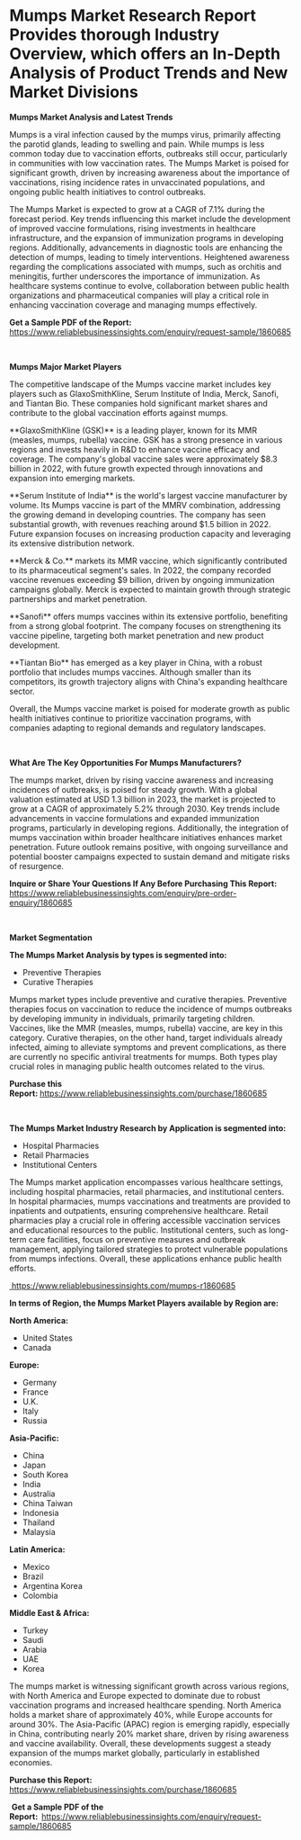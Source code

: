 <p><h1>Mumps Market Research Report Provides thorough Industry Overview, which offers an In-Depth Analysis of Product Trends and New Market Divisions</h1></p><p><strong>Mumps Market Analysis and Latest Trends</strong></p>
<p><p>Mumps is a viral infection caused by the mumps virus, primarily affecting the parotid glands, leading to swelling and pain. While mumps is less common today due to vaccination efforts, outbreaks still occur, particularly in communities with low vaccination rates. The Mumps Market is poised for significant growth, driven by increasing awareness about the importance of vaccinations, rising incidence rates in unvaccinated populations, and ongoing public health initiatives to control outbreaks. </p><p>The Mumps Market is expected to grow at a CAGR of 7.1% during the forecast period. Key trends influencing this market include the development of improved vaccine formulations, rising investments in healthcare infrastructure, and the expansion of immunization programs in developing regions. Additionally, advancements in diagnostic tools are enhancing the detection of mumps, leading to timely interventions. Heightened awareness regarding the complications associated with mumps, such as orchitis and meningitis, further underscores the importance of immunization. As healthcare systems continue to evolve, collaboration between public health organizations and pharmaceutical companies will play a critical role in enhancing vaccination coverage and managing mumps effectively.</p></p>
<p><strong>Get a Sample PDF of the Report:&nbsp;</strong> <a href="https://www.reliablebusinessinsights.com/enquiry/request-sample/1860685?utm_campaign=97&utm_medium=2&utm_source=Github&utm_content=ia&utm_term=13042025&utm_id=mumps">https://www.reliablebusinessinsights.com/enquiry/request-sample/1860685</a></p>
<p>&nbsp;</p>
<p><strong>Mumps Major Market Players</strong></p>
<p><p>The competitive landscape of the Mumps vaccine market includes key players such as GlaxoSmithKline, Serum Institute of India, Merck, Sanofi, and Tiantan Bio. These companies hold significant market shares and contribute to the global vaccination efforts against mumps.</p><p>**GlaxoSmithKline (GSK)** is a leading player, known for its MMR (measles, mumps, rubella) vaccine. GSK has a strong presence in various regions and invests heavily in R&D to enhance vaccine efficacy and coverage. The company's global vaccine sales were approximately $8.3 billion in 2022, with future growth expected through innovations and expansion into emerging markets.</p><p>**Serum Institute of India** is the world's largest vaccine manufacturer by volume. Its Mumps vaccine is part of the MMRV combination, addressing the growing demand in developing countries. The company has seen substantial growth, with revenues reaching around $1.5 billion in 2022. Future expansion focuses on increasing production capacity and leveraging its extensive distribution network.</p><p>**Merck & Co.** markets its MMR vaccine, which significantly contributed to its pharmaceutical segment's sales. In 2022, the company recorded vaccine revenues exceeding $9 billion, driven by ongoing immunization campaigns globally. Merck is expected to maintain growth through strategic partnerships and market penetration.</p><p>**Sanofi** offers mumps vaccines within its extensive portfolio, benefiting from a strong global footprint. The company focuses on strengthening its vaccine pipeline, targeting both market penetration and new product development.</p><p>**Tiantan Bio** has emerged as a key player in China, with a robust portfolio that includes mumps vaccines. Although smaller than its competitors, its growth trajectory aligns with China's expanding healthcare sector.</p><p>Overall, the Mumps vaccine market is poised for moderate growth as public health initiatives continue to prioritize vaccination programs, with companies adapting to regional demands and regulatory landscapes.</p></p>
<p>&nbsp;</p>
<p><strong>What Are The Key Opportunities For Mumps Manufacturers?</strong></p>
<p><p>The mumps market, driven by rising vaccine awareness and increasing incidences of outbreaks, is poised for steady growth. With a global valuation estimated at USD 1.3 billion in 2023, the market is projected to grow at a CAGR of approximately 5.2% through 2030. Key trends include advancements in vaccine formulations and expanded immunization programs, particularly in developing regions. Additionally, the integration of mumps vaccination within broader healthcare initiatives enhances market penetration. Future outlook remains positive, with ongoing surveillance and potential booster campaigns expected to sustain demand and mitigate risks of resurgence.</p></p>
<p><strong>Inquire or Share Your Questions If Any Before Purchasing This Report:</strong> <a href="https://www.reliablebusinessinsights.com/enquiry/pre-order-enquiry/1860685?utm_campaign=97&utm_medium=2&utm_source=Github&utm_content=ia&utm_term=13042025&utm_id=mumps">https://www.reliablebusinessinsights.com/enquiry/pre-order-enquiry/1860685</a></p>
<p>&nbsp;</p>
<p><strong>Market Segmentation</strong></p>
<p><strong>The Mumps Market Analysis by types is segmented into:</strong></p>
<p><ul><li>Preventive Therapies</li><li>Curative Therapies</li></ul></p>
<p><p>Mumps market types include preventive and curative therapies. Preventive therapies focus on vaccination to reduce the incidence of mumps outbreaks by developing immunity in individuals, primarily targeting children. Vaccines, like the MMR (measles, mumps, rubella) vaccine, are key in this category. Curative therapies, on the other hand, target individuals already infected, aiming to alleviate symptoms and prevent complications, as there are currently no specific antiviral treatments for mumps. Both types play crucial roles in managing public health outcomes related to the virus.</p></p>
<p><strong>Purchase this Report:&nbsp;</strong><a href="https://www.reliablebusinessinsights.com/purchase/1860685?utm_campaign=97&utm_medium=2&utm_source=Github&utm_content=ia&utm_term=13042025&utm_id=mumps">https://www.reliablebusinessinsights.com/purchase/1860685</a></p>
<p>&nbsp;</p>
<p><strong>The Mumps Market Industry Research by Application is segmented into:</strong></p>
<p><ul><li>Hospital Pharmacies</li><li>Retail Pharmacies</li><li>Institutional Centers</li></ul></p>
<p><p>The Mumps market application encompasses various healthcare settings, including hospital pharmacies, retail pharmacies, and institutional centers. In hospital pharmacies, mumps vaccinations and treatments are provided to inpatients and outpatients, ensuring comprehensive healthcare. Retail pharmacies play a crucial role in offering accessible vaccination services and educational resources to the public. Institutional centers, such as long-term care facilities, focus on preventive measures and outbreak management, applying tailored strategies to protect vulnerable populations from mumps infections. Overall, these applications enhance public health efforts.</p></p>
<p><a href="https://www.reliablebusinessinsights.com/mumps-r1860685?utm_campaign=97&utm_medium=2&utm_source=Github&utm_content=ia&utm_term=13042025&utm_id=mumps">&nbsp;https://www.reliablebusinessinsights.com/mumps-r1860685</a></p>
<p><strong>In terms of Region, the Mumps Market Players available by Region are:</strong></p>
<p>
    <p> <strong> North America: </strong>
        <ul>
            <li>United States</li>
            <li>Canada</li>
        </ul>
        </p> 
    <p> <strong> Europe: </strong>
        <ul>
            <li>Germany</li>
            <li>France</li>
            <li>U.K.</li>
            <li>Italy</li>
            <li>Russia</li>
        </ul>
        </p> 
    <p> <strong> Asia-Pacific: </strong>
        <ul>
            <li>China</li>
            <li>Japan</li>
            <li>South Korea</li>
            <li>India</li>
            <li>Australia</li>
            <li>China Taiwan</li>
            <li>Indonesia</li>
            <li>Thailand</li>
            <li>Malaysia</li>
        </ul>
        </p> 
    <p> <strong> Latin America: </strong>
        <ul>
            <li>Mexico</li>
            <li>Brazil</li>
            <li>Argentina Korea</li>
            <li>Colombia</li>
        </ul>
        </p> 
    <p> <strong> Middle East & Africa: </strong>
        <ul>
            <li>Turkey</li>
            <li>Saudi</li>
            <li>Arabia</li>
            <li>UAE</li>
            <li>Korea</li>
        </ul>
    </p>
    </p>
<p><p>The mumps market is witnessing significant growth across various regions, with North America and Europe expected to dominate due to robust vaccination programs and increased healthcare spending. North America holds a market share of approximately 40%, while Europe accounts for around 30%. The Asia-Pacific (APAC) region is emerging rapidly, especially in China, contributing nearly 20% market share, driven by rising awareness and vaccine availability. Overall, these developments suggest a steady expansion of the mumps market globally, particularly in established economies.</p></p>
<p><strong>Purchase this Report: </strong><a href="https://www.reliablebusinessinsights.com/purchase/1860685?utm_campaign=97&utm_medium=2&utm_source=Github&utm_content=ia&utm_term=13042025&utm_id=mumps">https://www.reliablebusinessinsights.com/purchase/1860685</a></p>
<p>&nbsp;<strong>Get a Sample PDF of the Report:&nbsp;&nbsp;</strong><a href="https://www.reliablebusinessinsights.com/enquiry/request-sample/1860685?utm_campaign=97&utm_medium=2&utm_source=Github&utm_content=ia&utm_term=13042025&utm_id=mumps">https://www.reliablebusinessinsights.com/enquiry/request-sample/1860685</a></p>
<p><strong></strong></p>
<p><p></p><p></p><p></p></p>